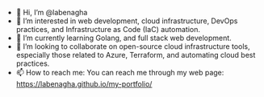 - 👋 Hi, I’m @labenagha
- 👀 I’m interested in web development, cloud infrastructure, DevOps practices, and Infrastructure as Code (IaC) automation.
- 🌱 I’m currently learning Golang, and full stack web development.
- 💞️ I’m looking to collaborate on open-source cloud infrastructure tools, especially those related to Azure, Terraform, and automating cloud best practices.
- 📫 How to reach me: You can reach me through my web page: https://labenagha.github.io/my-portfolio/
